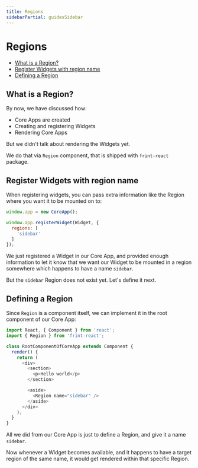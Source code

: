 ```yaml
---
title: Regions
sidebarPartial: guidesSidebar
---
```


# Regions

<!-- MarkdownTOC depth=1 autolink=true bracket=round -->

- [What is a Region?](#what-is-a-region)
- [Register Widgets with region name](#register-widgets-with-region-name)
- [Defining a Region](#defining-a-region)

<!-- /MarkdownTOC -->

## What is a Region?

By now, we have discussed how:

* Core Apps are created
* Creating and registering Widgets
* Rendering Core Apps

But we didn't talk about rendering the Widgets yet.

We do that via `Region` component, that is shipped with `frint-react` package.

## Register Widgets with region name

When registering widgets, you can pass extra information like the Region where you want it to be mounted on to:

```js
window.app = new CoreApp();

window.app.registerWidget(Widget, {
  regions: [
    'sidebar'
  ]
});
```

We just registered a Widget in our Core App, and provided enough information to let it know that we want our Widget to be mounted in a region somewhere which happens to have a name `sidebar`.

But the `sidebar` Region does not exist yet. Let's define it next.

## Defining a Region

Since `Region` is a component itself, we can implement it in the root component of our Core App:

```js
import React, { Component } from 'react';
import { Region } from 'frint-react';

class RootComponentOfCoreApp extends Component {
  render() {
    return (
      <div>
        <section>
          <p>Hello world</p>
        </section>

        <aside>
          <Region name="sidebar" />
        </aside>
      </div>
    );
  }
}
```

All we did from our Core App is just to define a Region, and give it a name `sidebar`.

Now whenever a Widget becomes available, and it happens to have a target region of the same name, it would get rendered within that specific Region.
